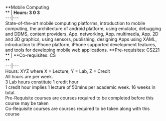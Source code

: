 **Mobile Computing  
** | **Hours: 3 0 3**  
---|---  
State-of-the-art mobile computing platforms, introduction to mobile computing, the architecture of android platform, using emulator, debugging and DDMS, content providers, App. networking, App. multimedia, App. 2D and 3D graphics, using sensors, publishing, designing Apps using XAML, introduction to iPhone platform, iPhone supported development features, and tools for developing mobile web applications. 
**Pre-requisites: CS221  
** | **Co-requisites: CS  
**  
---|---  
Hours: XYZ where X = Lecture, Y = Lab, Z = Credit  
All hours are per week.  
3 Lab hours constitute 1 credit hour  
1 credit hour implies 1 lecture of 50mins per academic week. 16 weeks in total.  
Pre-Requisite courses are courses required to be completed before this course may be taken  
Co-Requisite courses are courses required to be taken along with this course
